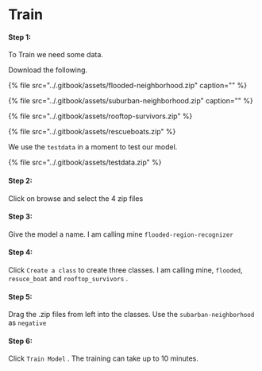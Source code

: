 # Train

#### Step 1:

To Train we need some data. 

Download the following.

{% file src="../.gitbook/assets/flooded-neighborhood.zip" caption="" %}

{% file src="../.gitbook/assets/suburban-neighborhood.zip" caption="" %}

{% file src="../.gitbook/assets/rooftop-survivors.zip" %}

{% file src="../.gitbook/assets/rescueboats.zip" %}

We use the `testdata` in a moment to test our model.

{% file src="../.gitbook/assets/testdata.zip" %}

#### Step 2: 

Click on browse and select the 4 zip files

#### Step 3: 

Give the model a name. I am calling mine `flooded-region-recognizer` 

#### Step 4: 

Click `Create a class` to create three classes. I am calling mine, `flooded`, `resuce_boat` and `rooftop_survivors` .

#### Step 5: 

Drag the .zip files from left into the classes. Use the `subarban-neighborhood` as `negative`

#### Step 6:

Click `Train Model` . The training can take up to 10 minutes. 

